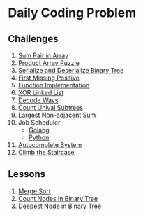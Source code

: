 # Daily Coding Problem

## Challenges

1. [Sum Pair in Array](./challenges/sum-pair-in-array.py)
2. [Product Array Puzzle](./challenges/product-array-puzzle.py)
3. [Serialize and Deserialize Binary Tree](./challenges/serialize-and-deserialize-binary-tree.py)
4. [First Missing Positive](./challenges/first-missing-positive.py)
5. [Function Implementation](./challenges/function-implementation.py)
6. [XOR Linked List](./challenges/xor-linked-list.py)
7. [Decode Ways](./challenges/decode-ways.py)
8. [Count Unival Subtrees](./challenges/count-unival-subtrees.py)
9. Largest Non-adjacent Sum
10. Job Scheduler
    * [Golang](./challenges/job-scheduler.go)
    * [Python](./challenges/job-scheduler.py)
11. [Autocomplete System](./challenges/autocomplete-system.py)
12. [Climb the Staircase](./challenges/climb-the-staircase.py)

## Lessons

1. [Merge Sort](./lessons/merge-sort.py)
2. [Count Nodes in Binary Tree](./lessons/count-nodes-in-binary-tree.py)
3. [Deepest Node in Binary Tree](./lessons/deepest-node-in-binary-tree.py)